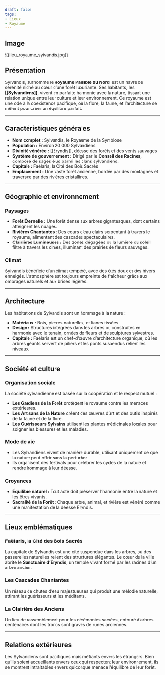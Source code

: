 ```yaml
---
draft: false
tags:
- Lieux
- Royaume
---
```


## Image

![[lieu_royaume_sylvandis.jpg]]

## **Présentation**
Sylvandis, surnommé le **Royaume Paisible du Nord**, est un havre de sérénité niché au cœur d’une forêt luxuriante. Ses habitants, les **[[Sylvandiens]]**, vivent en parfaite harmonie avec la nature, tissant une relation unique entre leur culture et leur environnement. Ce royaume est une ode à la coexistence pacifique, où la flore, la faune, et l’architecture se mêlent pour créer un équilibre parfait.

---

## **Caractéristiques générales**
- **Nom complet :** Sylvandis, le Royaume de la Symbiose  
- **Population :** Environ 20 000 Sylvandiens  
- **Divinité vénérée :** [[Eryndis]], déesse des forêts et des vents sauvages  
- **Système de gouvernement :** Dirigé par le **Conseil des Racines**, composé de sages élus parmi les clans sylvandiens.  
- **Capitale :** Faëlaris, la Cité des Bois Sacrés  
- **Emplacement :** Une vaste forêt ancienne, bordée par des montagnes et traversée par des rivières cristallines.  

---

## **Géographie et environnement**
### **Paysages**
- **Forêt Éternelle :** Une forêt dense aux arbres gigantesques, dont certains atteignent les nuages.  
- **Rivières Chantantes :** Des cours d’eau clairs serpentant à travers le royaume, alimentant des cascades spectaculaires.  
- **Clairières Lumineuses :** Des zones dégagées où la lumière du soleil filtre à travers les cimes, illuminant des prairies de fleurs sauvages.  

### **Climat**
Sylvandis bénéficie d’un climat tempéré, avec des étés doux et des hivers enneigés. L’atmosphère est toujours empreinte de fraîcheur grâce aux ombrages naturels et aux brises légères.

---

## **Architecture**
Les habitations de Sylvandis sont un hommage à la nature :
- **Matériaux :** Bois, pierres naturelles, et lianes tissées.  
- **Design :** Structures intégrées dans les arbres ou construites en harmonie avec le terrain, ornées de fleurs et de sculptures sylvestres.  
- **Capitale :** Faëlaris est un chef-d’œuvre d’architecture organique, où les arbres géants servent de piliers et les ponts suspendus relient les niveaux.  

---

## **Société et culture**
### **Organisation sociale**
La société sylvandienne est basée sur la coopération et le respect mutuel :
- **Les Gardiens de la Forêt** protègent le royaume contre les menaces extérieures.  
- **Les Artisans de la Nature** créent des œuvres d’art et des outils inspirés de la faune et de la flore.  
- **Les Guérisseurs Sylvains** utilisent les plantes médicinales locales pour soigner les blessures et les maladies.  

### **Mode de vie**
- Les Sylvandiens vivent de manière durable, utilisant uniquement ce que la nature peut offrir sans la perturber.  
- Ils organisent des festivals pour célébrer les cycles de la nature et rendre hommage à leur déesse.  

### **Croyances**
- **Équilibre naturel :** Tout acte doit préserver l’harmonie entre la nature et les êtres vivants.  
- **Sacralité de la Forêt :** Chaque arbre, animal, et rivière est vénéré comme une manifestation de la déesse Eryndis.

---

## **Lieux emblématiques**

### **Faëlaris, la Cité des Bois Sacrés**
La capitale de Sylvandis est une cité suspendue dans les arbres, où des passerelles naturelles relient des structures élégantes. Le cœur de la ville abrite le **Sanctuaire d’Eryndis**, un temple vivant formé par les racines d’un arbre ancien.

### **Les Cascades Chantantes**
Un réseau de chutes d’eau majestueuses qui produit une mélodie naturelle, attirant les guérisseurs et les méditants.

### **La Clairière des Anciens**
Un lieu de rassemblement pour les cérémonies sacrées, entouré d’arbres centenaires dont les troncs sont gravés de runes anciennes.

---

## **Relations extérieures**
Les Sylvandiens sont pacifiques mais méfiants envers les étrangers. Bien qu’ils soient accueillants envers ceux qui respectent leur environnement, ils se montrent intraitables envers quiconque menace l’équilibre de leur forêt.
